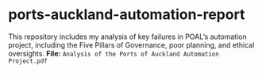 # ports-auckland-automation-report

This repository includes my analysis of key failures in POAL’s 
automation project, including the Five Pillars 
of Governance, poor planning, and ethical 
oversights. 
**File:** `Analysis of the Ports of Auckland Automation Project.pdf`
